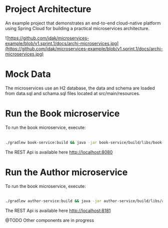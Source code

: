 # Project Architecture
An example project that demonstrates an end-to-end cloud-native platform using Spring Cloud for building a practical microservices architecture.


![https://github.com/idak/microservices-example/blob/v1.sprint.1/docs/archi-microservices.jpg](https://github.com/idak/microservices-example/blob/v1.sprint.1/docs/archi-microservices.jpg)


# Mock Data

The microservices use an H2 database, the data and schema are loaded from data.sql and schama.sql files located at src/main/resources.


# Run the Book microservice


To run the book microservice, execute:

```sh

./gradlew book-service:build && java -jar book-service/build/libs/book-service.jar

```

The  REST Api is available here [http://localhost:8080](http://localhost:8080)

# Run the Author microservice

To run the book microservice, execute:

```sh

./gradlew author-service:build && java -jar author-service/build/libs/author-service.jar

```

The  REST Api is available here [http://localhost:8181](http://localhost:8080)

@TODO
Other components are in progress